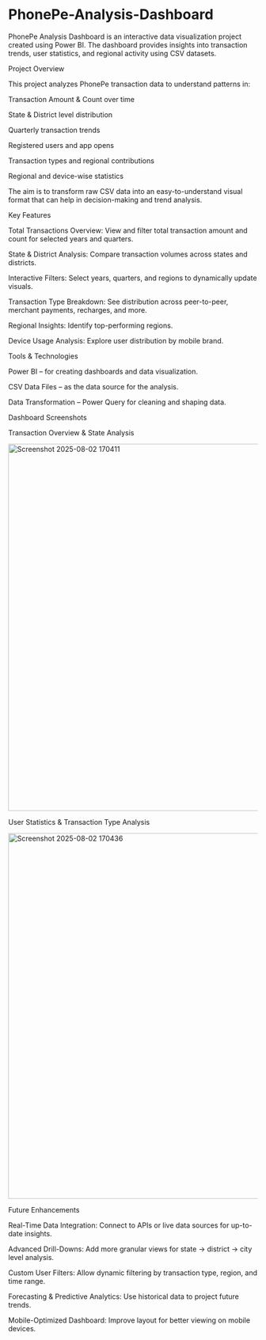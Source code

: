 # PhonePe-Analysis-Dashboard

PhonePe Analysis Dashboard is an interactive data visualization project created using Power BI. The dashboard provides insights into transaction trends, user statistics, and regional activity using CSV datasets.

Project Overview

This project analyzes PhonePe transaction data to understand patterns in:

Transaction Amount & Count over time

State & District level distribution

Quarterly transaction trends

Registered users and app opens

Transaction types and regional contributions

Regional and device-wise statistics

The aim is to transform raw CSV data into an easy-to-understand visual format that can help in decision-making and trend analysis.

Key Features

Total Transactions Overview: View and filter total transaction amount and count for selected years and quarters.

State & District Analysis: Compare transaction volumes across states and districts.

Interactive Filters: Select years, quarters, and regions to dynamically update visuals.

Transaction Type Breakdown: See distribution across peer-to-peer, merchant payments, recharges, and more.

Regional Insights: Identify top-performing regions.

Device Usage Analysis: Explore user distribution by mobile brand.

Tools & Technologies

Power BI – for creating dashboards and data visualization.

CSV Data Files – as the data source for the analysis.

Data Transformation – Power Query for cleaning and shaping data.

Dashboard Screenshots

Transaction Overview & State Analysis

<img width="1324" height="742" alt="Screenshot 2025-08-02 170411" src="https://github.com/user-attachments/assets/d0ae97f0-b48d-4ee2-93fa-fe6d25ec43b0" />


User Statistics & Transaction Type Analysis

<img width="1326" height="739" alt="Screenshot 2025-08-02 170436" src="https://github.com/user-attachments/assets/48c3de4c-9bcd-4597-9933-a638974e01f2" />

Future Enhancements

Real-Time Data Integration: Connect to APIs or live data sources for up-to-date insights.

Advanced Drill-Downs: Add more granular views for state → district → city level analysis.

Custom User Filters: Allow dynamic filtering by transaction type, region, and time range.

Forecasting & Predictive Analytics: Use historical data to project future trends.

Mobile-Optimized Dashboard: Improve layout for better viewing on mobile devices.

